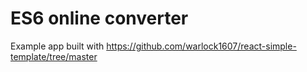# ES6 online converter

Example app built with https://github.com/warlock1607/react-simple-template/tree/master


